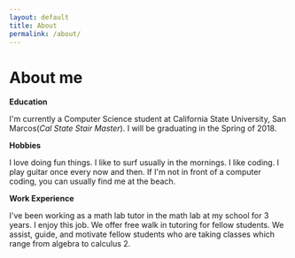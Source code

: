 ```yaml
---
layout: default
title: About
permalink: /about/
---
```


# About me

**Education**

I'm currently a Computer Science student at California State University, San Marcos(*Cal State Stair Master*). I will be graduating in the Spring of 2018. 

**Hobbies**

I love doing fun things. I like to surf usually in the mornings. I like coding. I play guitar once every now and then. If I'm not in front of a computer coding, you can usually find me at the beach. 

**Work Experience**

I've been working as a math lab tutor in the math lab at my school for 3 years. I enjoy this job. We offer free walk in tutoring for fellow students. We assist, guide, and motivate fellow students who are taking classes which range from algebra to calculus 2. 